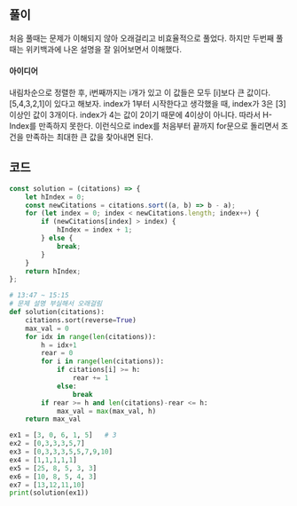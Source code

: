 ## 풀이

처음 풀때는 문제가 이해되지 않아 오래걸리고 비효율적으로 풀었다. 하지만 두번째 풀때는 위키백과에 나온 설명을 잘 읽어보면서 이해했다.



#### 아이디어

내림차순으로 정렬한 후, i번째까지는 i개가 있고 이 값들은 모두 [i]보다 큰 값이다. [5,4,3,2,1]이 있다고 해보자. index가 1부터 시작한다고 생각했을 때, index가 3은 [3] 이상인 값이 3개이다. index가 4는 값이 2이기 때문에 4이상이 아니다. 따라서 H-Index를 만족하지 못한다. 이런식으로 index를 처음부터 끝까지 for문으로 돌리면서 조건을 만족하는 최대한 큰 값을 찾아내면 된다. 



## 코드

```javascript
const solution = (citations) => {
    let hIndex = 0;
    const newCitations = citations.sort((a, b) => b - a);
    for (let index = 0; index < newCitations.length; index++) {
        if (newCitations[index] > index) {
            hIndex = index + 1;
        } else {
            break;
        }
    }
    return hIndex;
};
```

```python
# 13:47 ~ 15:15
# 문제 설명 부실해서 오래걸림
def solution(citations):
    citations.sort(reverse=True)
    max_val = 0
    for idx in range(len(citations)):
        h = idx+1
        rear = 0
        for i in range(len(citations)):
            if citations[i] >= h:
                rear += 1
            else:
                break
        if rear >= h and len(citations)-rear <= h:
            max_val = max(max_val, h)
    return max_val

ex1 = [3, 0, 6, 1, 5]	# 3
ex2 = [0,3,3,3,5,7]
ex3 = [0,3,3,3,5,5,7,9,10]
ex4 = [1,1,1,1,1]
ex5 = [25, 8, 5, 3, 3]
ex6 = [10, 8, 5, 4, 3]
ex7 = [13,12,11,10]
print(solution(ex1))
```

